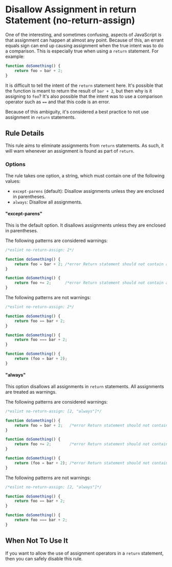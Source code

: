 # Disallow Assignment in return Statement (no-return-assign)

One of the interesting, and sometimes confusing, aspects of JavaScript is that assignment can happen at almost any point. Because of this, an errant equals sign can end up causing assignment when the true intent was to do a comparison. This is especially true when using a `return` statement. For example:

```js
function doSomething() {
    return foo = bar + 2;
}
```

It is difficult to tell the intent of the `return` statement here. It's possible that the function is meant to return the result of `bar + 2`, but then why is it assigning to `foo`? It's also possible that the intent was to use a comparison operator such as `==` and that this code is an error.

Because of this ambiguity, it's considered a best practice to not use assignment in `return` statements.

## Rule Details

This rule aims to eliminate assignments from `return` statements. As such, it will warn whenever an assignment is found as part of `return`.

### Options

The rule takes one option, a string, which must contain one of the following values:

* `except-parens` (default): Disallow assignments unless they are enclosed in parentheses.
* `always`: Disallow all assignments.

#### "except-parens"

This is the default option.
It disallows assignments unless they are enclosed in parentheses.

The following patterns are considered warnings:

```js
/*eslint no-return-assign: 2*/

function doSomething() {
    return foo = bar + 2; /*error Return statement should not contain assignment.*/
}

function doSomething() {
    return foo += 2;      /*error Return statement should not contain assignment.*/
}
```

The following patterns are not warnings:

```js
/*eslint no-return-assign: 2*/

function doSomething() {
    return foo == bar + 2;
}

function doSomething() {
    return foo === bar + 2;
}

function doSomething() {
    return (foo = bar + 2);
}
```

#### "always"

This option disallows all assignments in `return` statements.
All assignments are treated as warnings.

The following patterns are considered warnings:

```js
/*eslint no-return-assign: [2, "always"]*/

function doSomething() {
    return foo = bar + 2;   /*error Return statement should not contain assignment.*/
}

function doSomething() {
    return foo += 2;        /*error Return statement should not contain assignment.*/
}

function doSomething() {
    return (foo = bar + 2); /*error Return statement should not contain assignment.*/
}
```

The following patterns are not warnings:

```js
/*eslint no-return-assign: [2, "always"]*/

function doSomething() {
    return foo == bar + 2;
}

function doSomething() {
    return foo === bar + 2;
}
```

## When Not To Use It

If you want to allow the use of assignment operators in a `return` statement, then you can safely disable this rule.

